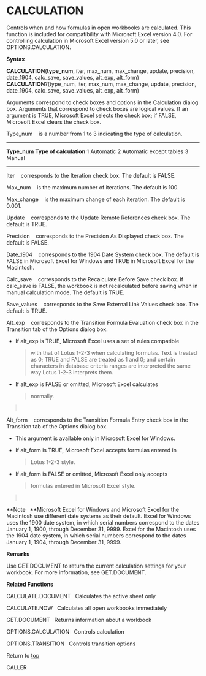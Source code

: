 CALCULATION
===========

Controls when and how formulas in open workbooks are calculated. This
function is included for compatibility with Microsoft Excel version 4.0.
For controlling calculation in Microsoft Excel version 5.0 or later, see
OPTIONS.CALCULATION.

**Syntax**

**CALCULATION**(**type\_num**, iter, max\_num, max\_change, update,
precision, date\_1904, calc\_save, save\_values, alt\_exp, alt\_form)\
**CALCULATION**?(type\_num, iter, max\_num, max\_change, update,
precision, date\_1904, calc\_save, save\_values, alt\_exp, alt\_form)

Arguments correspond to check boxes and options in the Calculation
dialog box. Arguments that correspond to check boxes are logical values.
If an argument is TRUE, Microsoft Excel selects the check box; if FALSE,
Microsoft Excel clears the check box.

Type\_num    is a number from 1 to 3 indicating the type of calculation.

  --------------- -------------------------
  **Type\_num**   **Type of calculation**
  1               Automatic
  2               Automatic except tables
  3               Manual
  --------------- -------------------------

Iter    corresponds to the Iteration check box. The default is FALSE.

Max\_num    is the maximum number of iterations. The default is 100.

Max\_change    is the maximum change of each iteration. The default is
0.001.

Update    corresponds to the Update Remote References check box. The
default is TRUE.

Precision    corresponds to the Precision As Displayed check box. The
default is FALSE.

Date\_1904    corresponds to the 1904 Date System check box. The default
is FALSE in Microsoft Excel for Windows and TRUE in Microsoft Excel for
the Macintosh.

Calc\_save    corresponds to the Recalculate Before Save check box. If
calc\_save is FALSE, the workbook is not recalculated before saving when
in manual calculation mode. The default is TRUE.

Save\_values    corresponds to the Save External Link Values check box.
The default is TRUE.

Alt\_exp    corresponds to the Transition Formula Evaluation check box
in the Transition tab of the Options dialog box.

-   If alt\_exp is TRUE, Microsoft Excel uses a set of rules compatible
    > with that of Lotus 1-2-3 when calculating formulas. Text is
    > treated as 0; TRUE and FALSE are treated as 1 and 0; and certain
    > characters in database criteria ranges are interpreted the same
    > way Lotus 1-2-3 interprets them.

-   If alt\_exp is FALSE or omitted, Microsoft Excel calculates
    > normally.

>  

Alt\_form    corresponds to the Transition Formula Entry check box in
the Transition tab of the Options dialog box.

-   This argument is available only in Microsoft Excel for Windows.

-   If alt\_form is TRUE, Microsoft Excel accepts formulas entered in
    > Lotus 1-2-3 style.

-   If alt\_form is FALSE or omitted, Microsoft Excel only accepts
    > formulas entered in Microsoft Excel style.

>  

**Note   **Microsoft Excel for Windows and Microsoft Excel for the
Macintosh use different date systems as their default. Excel for Windows
uses the 1900 date system, in which serial numbers correspond to the
dates January 1, 1900, through December 31, 9999. Excel for the
Macintosh uses the 1904 date system, in which serial numbers correspond
to the dates January 1, 1904, through December 31, 9999.

**Remarks**

Use GET.DOCUMENT to return the current calculation settings for your
workbook. For more information, see GET.DOCUMENT.

**Related Functions**

CALCULATE.DOCUMENT   Calculates the active sheet only

CALCULATE.NOW   Calculates all open workbooks immediately

GET.DOCUMENT   Returns information about a workbook

OPTIONS.CALCULATION   Controls calculation

OPTIONS.TRANSITION   Controls transition options

Return to [top](#A)

CALLER
